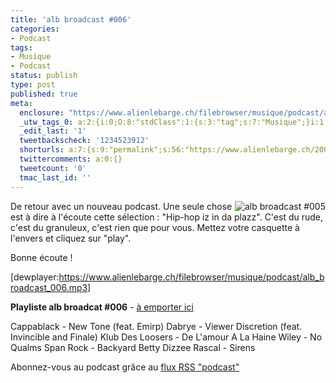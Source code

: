 ```yaml
---
title: 'alb broadcast #006'
categories:
- Podcast
tags:
- Musique
- Podcast
status: publish
type: post
published: true
meta:
  enclosure: "https://www.alienlebarge.ch/filebrowser/musique/podcast/alb_broadcast_006.mp3\r\n20965168\r\naudio/mpeg"
  _utw_tags_0: a:2:{i:0;O:8:"stdClass":1:{s:3:"tag";s:7:"Musique";}i:1;O:8:"stdClass":1:{s:3:"tag";s:7:"Podcast";}}
  _edit_last: '1'
  tweetbackscheck: '1234523912'
  shorturls: a:7:{s:9:"permalink";s:56:"https://www.alienlebarge.ch/2007/08/23/alb-broadcast-006/";s:7:"tinyurl";s:25:"https://tinyurl.com/2m8wyl";s:4:"isgd";s:17:"https://is.gd/ijX7";s:5:"bitly";s:18:"https://bit.ly/IzpZ";s:5:"snipr";s:22:"https://snipr.com/b9tdl";s:5:"snurl";s:22:"https://snurl.com/b9tdl";s:7:"snipurl";s:24:"https://snipurl.com/b9tdl";}
  twittercomments: a:0:{}
  tweetcount: '0'
  tmac_last_id: ''
---
```

<a title="alb broadcast #005" href="https://dlgjp9x71cipk.cloudfront.net/2007/07/alb-broadcast-logo.png"><img title="alb broadcast #005" src="https://dlgjp9x71cipk.cloudfront.net/2007/07/alb-broadcast-logo.thumbnail.png" alt="alb broadcast #005" align="right" /></a>De retour avec un nouveau podcast. Une seule chose est à dire à l'écoute cette sélection : "Hip-hop iz in da plazz".
C'est du rude, c'est du granuleux, c'est rien que pour vous. Mettez votre casquette à l'envers et cliquez sur "play".

Bonne écoute !

[dewplayer:https://www.alienlebarge.ch/filebrowser/musique/podcast/alb_broadcast_006.mp3]

<!--more-->

<strong>Playliste alb broadcat #006</strong> - <a title="Télécharger alb broadcast #006" href="https://www.alienlebarge.ch/filebrowser/musique/podcast/alb_broadcast_006.mp3">à emporter ici</a>

Cappablack - New Tone (feat. Emirp)
Dabrye - Viewer Discretion (feat. Invincible and Finale)
Klub Des Loosers - De L'amour A La Haine
Wiley - No Qualms
Span Rock - Backyard Betty
Dizzee Rascal - Sirens

Abonnez-vous au podcast grâce au <a title="Flux RSS Podcast" href="feed://www.alienlebarge.ch/?feed=rss2&amp;category_name=podcast">flux RSS "podcast"</a>
